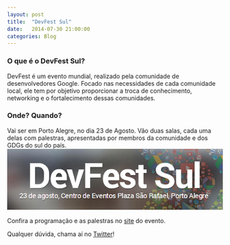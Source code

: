 ```yaml
---
layout: post
title:  "DevFest Sul"
date:   2014-07-30 21:00:00
categories: Blog
---
```


<h3>O que é o DevFest Sul?</h3>
DevFest é um evento mundial, realizado pela comunidade de desenvolvedores Google. Focado nas necessidades de cada comunidade local, ele tem por objetivo proporcionar a troca de conhecimento, networking e o fortalecimento dessas comunidades.

<h3>Onde? Quando?</h3>
Vai ser em Porto Alegre, no dia 23 de Agosto. Vão duas salas, cada uma delas com palestras, apresentadas por membros da comunidade e dos GDGs do sul do país.

<img src="/img/posts/devfest.jpg"  />

Confira a programação e as palestras no <a href="http://devfestsul.com.br/" target="_blank">site</a> do evento.

Qualquer dúvida, chama aí no <a href="https://twitter.com/realronchi" target="blank">Twitter</a>!
